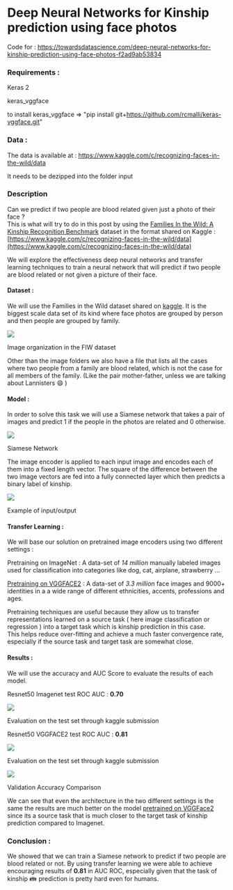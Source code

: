 # Deep Neural Networks for Kinship prediction using face photos

Code for : https://towardsdatascience.com/deep-neural-networks-for-kinship-prediction-using-face-photos-f2ad9ab53834

### Requirements :

Keras 2

keras_vggface

to install keras_vggface => "pip install git+https://github.com/rcmalli/keras-vggface.git"

### Data :

The data is available at : https://www.kaggle.com/c/recognizing-faces-in-the-wild/data

It needs to be dezipped into the folder input

### Description

Can we predict if two people are blood related given just a photo of their face
?<br> This is what will try to do in this post by using the [Families In the
Wild: A Kinship Recognition
Benchmark](https://web.northeastern.edu/smilelab/fiw/) dataset in the format
shared on Kaggle :
[https://www.kaggle.com/c/recognizing-faces-in-the-wild/data](https://www.kaggle.com/c/recognizing-faces-in-the-wild/data)

We will explore the effectiveness deep neural networks and transfer learning
techniques to train a neural network that will predict if two people are blood
related or not given a picture of their face.

#### Dataset :

We will use the Families in the Wild dataset shared on
[kaggle](https://www.kaggle.com/c/recognizing-faces-in-the-wild/data). It is the
biggest scale data set of its kind where face photos are grouped by person and
then people are grouped by family.

![](https://cdn-images-1.medium.com/max/1600/1*am4xEqhFkLlgiu7JC9CrWw.png)

<span class="figcaption_hack">Image organization in the FIW dataset</span>


Other than the image folders we also have a file that lists all the cases where
two people from a family are blood related, which is not the case for all
members of the family. (Like the pair mother-father, unless we are talking about
Lannisters 😄 )

#### Model :

In order to solve this task we will use a Siamese network that takes a pair of
images and predict 1 if the people in the photos are related and 0 otherwise.

![](https://cdn-images-1.medium.com/max/1600/1*8h3JpmmLLjeDFUHJYGCl0Q.png)

<span class="figcaption_hack">Siamese Network</span>

The image encoder is applied to each input image and encodes each of them into a
fixed length vector. The square of the difference between the two image vectors
are fed into a fully connected layer which then predicts a binary label of
kinship.

![](https://cdn-images-1.medium.com/max/1600/1*YEt68fg0lmm01CWqR6BO1A.png)

<span class="figcaption_hack">Example of input/output</span>

#### Transfer Learning :

We will base our solution on pretrained image encoders using two different
settings :

Pretraining on ImageNet : A data-set of *14 million* manually labeled images
used for classification into categories like dog, cat, airplane, strawberry …

[Pretraining on VGGFACE2](https://github.com/rcmalli/keras-vggface) : A data-set
of *3.3 million* face images and 9000+ identities in a a wide range of different
ethnicities, accents, professions and ages.

Pretraining techniques are useful because they allow us to transfer
representations learned on a source task ( here image classification or
regression ) into a target task which is kinship prediction in this case.<br>
This helps reduce over-fitting and achieve a much faster convergence rate,
especially if the source task and target task are somewhat close.

#### Results :

We will use the accuracy and AUC Score to evaluate the results of each model.

Resnet50 Imagenet test ROC AUC : **0.70**

![](https://cdn-images-1.medium.com/max/1600/1*XzBsM43ttD4px7d-iIx0Yg.png)

<span class="figcaption_hack">Evaluation on the test set through kaggle submission</span>

Resnet50 VGGFACE2 test ROC AUC : **0.81**

![](https://cdn-images-1.medium.com/max/1600/1*k1sZBMiXcwP6zsKUWKgDag.png)

<span class="figcaption_hack">Evaluation on the test set through kaggle submission</span>

![](https://cdn-images-1.medium.com/max/1600/1*KCpJNyyraN1gyF4H1IfhkA.png)

<span class="figcaption_hack">Validation Accuracy Comparison</span>

We can see that even the architecture in the two different settings is the same
the results are much better on the model [pretrained on
VGGFace2](https://github.com/rcmalli/keras-vggface) since its a source task that
is much closer to the target task of kinship prediction compared to Imagenet.

### Conclusion :

We showed that we can train a Siamese network to predict if two people are blood
related or not. By using transfer learning we were able to achieve encouraging
results of **0.81** in AUC ROC, especially given that the task of kinship 👪
prediction is pretty hard even for humans.



